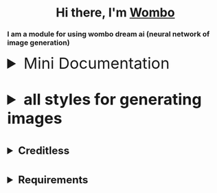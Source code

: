 <h1 align="center">Hi there, I'm <a href="https://github.com/pokedim13/WOMBO" target="_blank">Wombo</a> 

### I am a module for using wombo dream ai (neural network of image generation)


<details>
<summary style="font-size: 36px">Mini Documentation</summary>

<details>
<summary style="font-size: 24px; padding-left: 6vh;">Asynchronous and synchronous module</summary>

```
from wombo import AsyncDream # async
from wombo import Dream # sync
```

</details>

#

<details>
<summary style="font-size: 24px; padding-left: 6vh;">Create a task</summary>

- since all actions are the same in both versions, I will consider only one module, namely the asynchronous
```
dream = AsyncDream()
task = await dream.create_task(prompt: str, style: int)
```
- The list of styles will be available via github

</details>

#

<details>
<summary style="font-size: 24px; padding-left: 6vh;">Check a task (complite or no)</summary>

```
task = await dream.check_task(task.id) 
# To get information about readiness in bool format

task = await dream.check_task(task.id, False) 
# To get information about readiness
```

</details>

#

<details>
<summary style="font-size: 24px; padding-left: 6vh;">Create gif</summary>

- photo_url_list Only the already generated image has. To check the image, use check_task(). Return io.BytesIO()
```
gif = await dream.gif(task.photo_url_list)

gif = await dream.gif(task.photo_url_list, thread=False)
# Used if you don't want to use an asynchronous thread.
# to generate a gif, it is true since the generation is quite long
# Generation in the thread is not available for the synchronous library
```

</details>

#

<details>
<summary style="font-size: 24px; padding-left: 6vh;">Generate</summary>

- 1 command to receive, reply immediately. without checks via check_task()
```
gif = await dream.generate(taxt:str, syle: int, gif: bool)

```

</details>
</details>

#

<details>
<summary style="font-size: 36px; font-weight: bold;">all styles for generating images</summary>

- Mistakes are possible! the approximate data is given, and will be updated, each time the date of change will be indicated
<kbd>{3: 'no style', 
9: 'psychic', 
14: 'etching', 
16: 'wuhtercuhler', 
17: 'provenance', 
18: 'rose gold', 
22: 'ghibli', 
28: 'melancholic', 
31: 'toasty', 
32: 'realistic', 
34: 'arcane', 
35: 'throwback', 
36: 'daydream', 
37: 'surreal', 
38: 'ink', 
39: 'pandora', 
40: 'malevolent', 
41: 'street art', 
42: 'unrealistic', 
45: 'comic', 
46: 'anime', 
47: 'line-art', 
48: 'gouache', 
49: 'polygon', 
50: 'paint', 
52: 'hdr', 
53: 'analogue', 
54: 'retro-futurism', 
55: 'isometric', 
57: 'bad trip', 
58: 'cartoonist', 
60: 'vector', 
61: 'fantastical', 
63: 'Spectral', 
65: 'diorama', 
67: 'abstract', 
68: 'flora', 
71: 'soft touch', 
72: 'winter', 
73: 'festive', 
74: 'splatter', 
76: 'figure', 
77: 'expressionism', 
78: 'realistic v2', 
80: 'anime v2', 
81: 'flora v2', 
84: 'buliojourney v2', 
88: 'blues v2', 
91: 'watercolor v2', 
92: 'spectral v2', 
94: 'gloomy', 
95: 'the cut', 
96: 'the bulio cut', 
97: 'dreamwave v2', 
98: 'illustrated v2', 
99: 'abstract fluid v2'}</kbd>

</details>

#

<details>
<summary style="font-size: 24px; font-weight: bold;">Creditless</summary>

- [@mayneryt](https://vk.com/mayneryt) her give me algoritm
- [@pokedim13](https://vk.com/h3try) me

</details>

#

<details>
<summary style="font-size: 24px; font-weight: bold;">Requirements</summary>

- [httpx](https://pypi.org/project/httpx/)
- [pillow](https://pypi.org/project/Pillow/)
- [pydantic](https://pypi.org/project/pydantic/)

</details>

